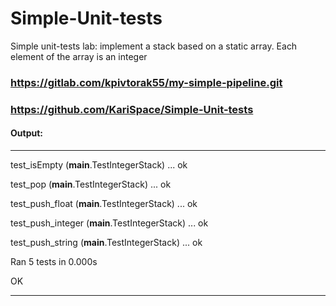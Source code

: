 # Simple-Unit-tests
Simple unit-tests lab:  implement a stack based on a static array. Each element of the array is an integer

### https://gitlab.com/kpivtorak55/my-simple-pipeline.git
### https://github.com/KariSpace/Simple-Unit-tests

#### Output:

----------------------------------------------------------------------

test_isEmpty (__main__.TestIntegerStack) ... ok

test_pop (__main__.TestIntegerStack) ... ok

test_push_float (__main__.TestIntegerStack) ... ok

test_push_integer (__main__.TestIntegerStack) ... ok

test_push_string (__main__.TestIntegerStack) ... ok


Ran 5 tests in 0.000s

OK


----------------------------------------------------------------------
